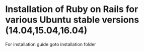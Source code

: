 **Installation of Ruby on Rails for various Ubuntu stable versions (14.04,15.04,16.04)**
==================================
  
  
For installation guide goto installation folder
